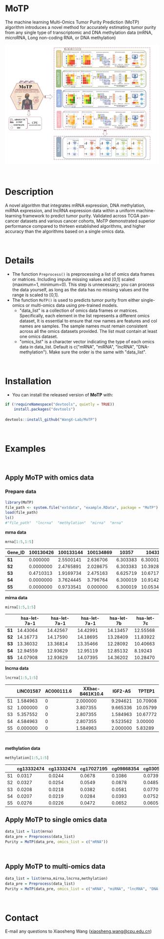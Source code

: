 # MoTP

The machine learning Multi-Omics Tumor Purity Prediction (MoTP) algorithm introduces a novel method for accurately estimating tumor purity from any single type of transcriptomic and DNA methylation data (mRNA, microRNA, Long non-coding RNA, or DNA methylation)

![Overview of MoTP](MoTP.jpg)



&nbsp;
&nbsp;

# Description

A novel algorithm that integrates mRNA expression, DNA methylation, miRNA expression, and lncRNA expression data within a uniform machine-learning framework to predict tumor purity. Validated across TCGA pan-cancer datasets and various cancer cohorts, MoTP demonstrated superior performance compared to thirteen established algorithms, and higher accuracy than the algorithms based on a single omics data.



&nbsp;

# Details

+ The function `Preprocess()` is preprocessing a list of omics data frames or matrices. Including impute missing values and [0,1] scaled (maximum=1, minimum=0). This step is unnecessary; you can process the data yourself, as long as the data has no missing values and the range is scaled to [0,1].
+ The function `MoTP()` is used to predicts tumor purity from either single-omics or multi-omics data using pre-trained models.
  + "data_list" is a collection of omics data frames or matrices. Specifically, each  element in the list represents a different omics dataset, It is essential to ensure that row names are features and col names are samples. The sample names must remain consistent across all the omics datasets provided. The list must contain at least one omics dataset.
  + "omics_list" is a character vector indicating the type of each omics data in data_list. Default is c("mRNA", "miRNA", "lncRNA", "DNA-methylation"). Make sure the order is the same with "data_list".

&nbsp;
&nbsp;

# Installation

- You can install the released version of **MoTP** with:
  &nbsp;

```R
if (!requireNamespace("devtools", quietly = TRUE))
    install.packages("devtools")

devtools::install_github("WangX-Lab/MoTP")
```

&nbsp;
&nbsp;

# Examples

&nbsp;
&nbsp;

## **Apply MoTP with omics data** 

### **Prepare data**

```R
library(MoTP)
file_path <- system.file("extdata", "example.RData", package = "MoTP")
load(file_path)
ls()
#"file_path"  "lncrna"  "methylation"  "mirna"  "mrna"
```



**mrna data**

```R
mrna[1:5,1:5]
```

| Gene_ID | 100130426 | 100133144 | 100134869 | 10357    | 10431     |
| ------- | --------- | --------- | --------- | -------- | --------- |
| **S1**  | 0.000000  | 2.5500141 | 2.636706  | 6.303383 | 6.300019  |
| **S2**  | 0.0000000 | 2.4765891 | 2.028675  | 6.303383 | 10.392884 |
| **S3**  | 0.4710313 | 1.9169734 | 2.475163  | 6.625719 | 10.671783 |
| **S4**  | 0.0000000 | 3.7624445 | 3.796764  | 6.300019 | 10.914296 |
| **S5**  | 0.0000000 | 0.9733541 | 0.000000  | 6.300019 | 10.053460 |



**mirna data**

```R
mirna[1:5,1:5]
```

|        | hsa-let-7a-1 | hsa-let-7a-1 | hsa-let-7a-1 | hsa-let-7b | hsa-let-7c |
| ------ | ------------ | ------------ | ------------ | ---------- | ---------- |
| **S1** | 14.43064     | 14.42567     | 14.42991     | 14.13457   | 12.55568   |
| **S2** | 14.16773     | 14.17590     | 14.18695     | 13.28409   | 11.83922   |
| **S3** | 13.36032     | 13.36814     | 13.35466     | 12.28092   | 10.40663   |
| **S4** | 12.94559     | 12.93629     | 12.95119     | 12.85132   | 8.19243    |
| **S5** | 14.07908     | 12.93629     | 14.07395     | 14.36202   | 10.28470   |



**lncrna data**

```R
lncrna[1:5,1:5]
```

|      | LINC01587 | AC000111.6 | XXbac-B461K10.4 | IGF2-AS  | TPTEP1   |
| ---- | --------- | ---------- | --------------- | -------- | -------- |
| S1   | 1.584963  | 0          | 2.000000        | 9.294621 | 10.70908 |
| S2   | 1.000000  | 0          | 3.807355        | 9.665336 | 10.05799 |
| S3   | 5.357552  | 0          | 2.807355        | 1.584963 | 10.67772 |
| S4   | 4.584963  | 0          | 2.807355        | 9.523562 | 3.00000  |
| S5   | 0.000000  | 0          | 1.584963        | 2.000000 | 5.83289  |

&nbsp;

**methylation data**

```R
methylation[1:5,1:5]
```



|      | cg13332474 | cg13332474 | cg17027195 | cg09868354 | cg03050183 |
| ---- | ---------- | ---------- | ---------- | ---------- | ---------- |
| S1   | 0.0317     | 0.0244     | 0.0678     | 0.1086     | 0.0739     |
| S2   | 0.0327     | 0.0254     | 0.0549     | 0.0878     | 0.0485     |
| S3   | 0.0208     | 0.0218     | 0.0382     | 0.0581     | 0.0770     |
| S4   | 0.0207     | 0.0219     | 0.0284     | 0.0393     | 0.0752     |
| S5   | 0.0276     | 0.0226     | 0.0472     | 0.0652     | 0.0605     |




## Apply MoTP to single omics data

```R
data_list = list(mrna)
data_pre = Preprocess(data_list)
Purity = MoTP(data_pre, omics_list = c("mRNA"))
```

&nbsp;
&nbsp;


## **Apply MoTP to multi-omics data**



```R
data_list = list(mrna,mirna,lncrna,methylation)
data_pre = Preprocess(data_list)
Purity = MoTP(data_pre, omics_list = c("mRNA", "miRNA", "lncRNA", "DNA-methylation"))
```


&nbsp;
# Contact

E-mail any questions to Xiaosheng Wang (xiaosheng.wang@cpu.edu.cn)
